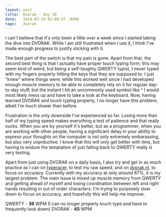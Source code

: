 ```yaml
---
layout: post
title:  Dvorak - Day 10
date:   2014-03-19 02:08:57 -0400
tags:   dvorak
---
```

I can't believe that it's only been a little over a week since I started taking the dive into DVORAK. While I am still frustrated when I use it, I think I've made enough progress to justify sticking with it.

The best part of the switch is that my pain is gone. Apart from that, the second best thing is that I actually have proper touch typing form; this may seem kind of weird, but being a self-taughty QWERTY typist, I never typed with my fingers properly hitting the keys that they are supposed to. I just "knew" where things were; while this worked well since I had developed enough muscle memory to be able to completely rely on it for regular day-to-day stuff, but the instant I hit an uncommonly used symbol like ^ I would most likely mess up and have to take a look at the keyboard. Now, having learned DVORAK and touch typing properly, I no longer have this problem, albeit I'm much slower than before.

Frustration is the only downside I've experienced so far. Losing more than half of my typing speed makes everything a test of patience and that really sucks. When you are by yourself it's better, but as a programmer, when you are working with other people, having a significant delay in your ability to express your thoughts on the computer is not only extremely embarassing, but also very unprductive. I know that this will only get better with time, but having to endure the temptation of just falling back to QWERTY really is very testing.

Apart from just using DVORAK on a daily basis, I also try and get in as much practice as I can on [typeracer](http://typeracer.com), to test my raw speed, and on [dvorak.nl](http://dvorak.nl), to focus on accuracy. Currently with my accuracy at only around 87%, it is my largest problem. The main issue is mixed up muscle memory from QWERTY and getting ahead of myself and losing coordination between left and right hands resulting in out of order characters. I'm trying to purposely slow down to focus on accuracy, and hopefully this will help me improve.

QWERTY - **36** WPM (I can no longer properly touch type and have to frequently look down)
DVORAK - **45** WPM
